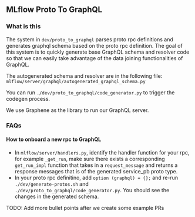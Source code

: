 ## MLflow Proto To GraphQL

### What is this
The system in `dev/proto_to_graphql` parses proto rpc definitions and generates graphql schema based on the proto rpc definition. The goal of this system is to quickly generate base GraphQL schema and resolver code so that we can easily take advantage of the data joining functionalities of GraphQL.

The autogenerated schema and resolver are in the following file: `mlflow/server/graphql/autogenerated_graphql_schema.py`

You can run `./dev/proto_to_graphql/code_generator.py` to trigger the codegen process.

We use Graphene as the library to run our GraphQL server.

### FAQs
#### How to onboard a new rpc to GraphQL
- In `mlflow/server/handlers.py`, identify the handler function for your rpc, for example `_get_run`, make sure there exists a corresponding `get_run_impl` function that takes in a `request_message` and returns a response messages that is of the generated service_pb proto type.
- In your proto rpc definitino, add `option (graphql) = {};` and re-run `./dev/generate-protos.sh` and `./dev/proto_to_graphql/code_generator.py`. You should see the changes in the generated schema.

TODO: Add more bullet points after we create some example PRs